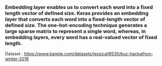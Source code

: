 ###  Embedding layer enables us to convert each word into a fixed length vector of defined size. Keras provides an embedding layer that converts each word into a fixed-length vector of defined size. The one-hot-encoding technique generates a large sparse matrix to represent a single word, whereas, in embedding layers, every word has a real-valued vector of fixed length.

Dataset : https://www.kaggle.com/datasets/jessicali9530/kuc-hackathon-winter-2018
